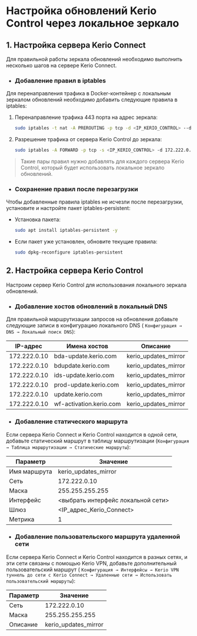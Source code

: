 # Настройка обновлений Kerio Control через локальное зеркало

## 1. Настройка сервера Kerio Connect

Для правильной работы зеркала обновлений необходимо выполнить несколько шагов на сервере Kerio Connect.

* ### Добавление правил в iptables

Для перенаправления трафика в Docker-контейнер с локальным зеркалом обновлений необходимо добавить следующие правила в
iptables:

1. Перенаправление трафика 443 порта на адрес зеркала:
   ```bash
   sudo iptables -t nat -A PREROUTING -p tcp -d <IP_KERIO_CONTROL> --dport 443 -j DNAT --to-destination 172.222.0.10:443
   ```

2. Разрешение трафика от сервера Kerio Control до зеркала:
    ```bash
   sudo iptables -A FORWARD -p tcp -s <IP_KERIO_CONTROL> -d 172.222.0.10 --dport 443 -j ACCEPT
   ```

> Такие пары правил нужно добавлять для каждого сервера Kerio Control, который будет использовать локальное зеркало
> обновлений.

* ### Сохранение правил после перезагрузки

Чтобы добавленные правила iptables не исчезли после перезагрузки, установите и настройте пакет iptables-persistent:

- Установка пакета:
   ```bash
   sudo apt install iptables-persistent -y
   ```

- Если пакет уже установлен, обновите текущие правила:
    ```bash
   sudo dpkg-reconfigure iptables-persistent
   ```

## 2. Настройка сервера Kerio Control

Настроим сервер Kerio Control для использования локального зеркала обновлений.

* ### Добавление хостов обновлений в локальный DNS

Для правильной маршрутизации запросов на обновления добавьте следующие записи в конфигурацию локального DNS (
```Конфигурация → DNS → Локальный поиск DNS```):

| IP-адрес     | Имена хостов            | Описание             |
|--------------|-------------------------|----------------------|
| 172.222.0.10 | bda-update.kerio.com    | kerio_updates_mirror |
| 172.222.0.10 | bdupdate.kerio.com      | kerio_updates_mirror |
| 172.222.0.10 | ids-update.kerio.com    | kerio_updates_mirror |
| 172.222.0.10 | prod-update.kerio.com   | kerio_updates_mirror |
| 172.222.0.10 | update.kerio.com        | kerio_updates_mirror |
| 172.222.0.10 | wf-activation.kerio.com | kerio_updates_mirror |

* ### Добавление статического маршрута

Если сервера Kerio Connect и Kerio Control находится в одной сети, добавьте статический маршрут в таблицу
маршрутизации (```Конфигурация → Таблица маршрутизации → Статические маршруты```):

| Параметр     | Значение                           |
|--------------|------------------------------------|
| Имя маршрута | kerio_updates_mirror               |
| Сеть         | 172.222.0.10                       |
| Маска        | 255.255.255.255                    |
| Интерфейс    | <выбрать интерфейс локальной сети> |
| Шлюз         | <IP_адрес_Kerio_Connect>           |
| Метрика      | 1                                  |

* ### Добавление пользовательского маршрута удаленной сети

Если сервера Kerio Connect и Kerio Control находится в разных сетях, и эти сети связаны с помощью Kerio VPN, добавьте
дополнительный пользовательский маршрут (
```Конфигурация → Интерфейсы → Kerio VPN туннель до сети с Kerio Connect → Удаленные сети → Использовать пользовательский маршруты```):

| Параметр | Значение             |
|----------|----------------------|
| Сеть     | 172.222.0.10         |
| Маска    | 255.255.255.255      |
| Описание | kerio_updates_mirror |
